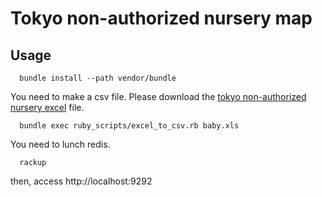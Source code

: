 # Tokyo non-authorized nursery map

## Usage

```
  bundle install --path vendor/bundle  
```

You need to make a csv file.
Please download the [tokyo non-authorized nursery excel](http://www.fukushihoken.metro.tokyo.jp/kodomo/hoiku/ninkagai/babyichiran_koukai.html) file.

```
  bundle exec ruby_scripts/excel_to_csv.rb baby.xls
```

You need to lunch redis.

```
  rackup
```

then, access http://localhost:9292
